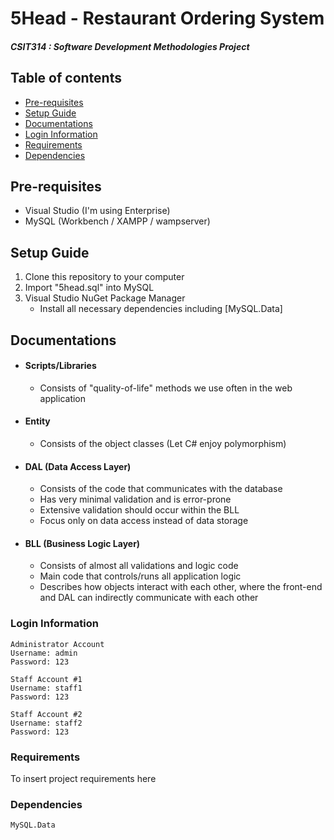 # 5Head - Restaurant Ordering System

##### CSIT314 : Software Development Methodologies Project

## Table of contents

-   [Pre-requisites](#pre-requisites)
-   [Setup Guide](#setup-guide)
-   [Documentations](#documentations)
-   [Login Information](#login-information)
-   [Requirements](#requirements)
-   [Dependencies](#dependencies)

## Pre-requisites

-   Visual Studio (I'm using Enterprise)
-   MySQL (Workbench / XAMPP / wampserver)

## Setup Guide

1. Clone this repository to your computer
2. Import "5head.sql" into MySQL
3. Visual Studio NuGet Package Manager
    - Install all necessary dependencies including [MySQL.Data]

## Documentations

-   #### Scripts/Libraries
    -   Consists of "quality-of-life" methods we use often in the web application
-   #### Entity
    -   Consists of the object classes (Let C# enjoy polymorphism)
-   #### DAL (Data Access Layer)
    -   Consists of the code that communicates with the database
    -   Has very minimal validation and is error-prone
    -   Extensive validation should occur within the BLL
    -   Focus only on data access instead of data storage
-   #### BLL (Business Logic Layer)
    -   Consists of almost all validations and logic code
    -   Main code that controls/runs all application logic
    -   Describes how objects interact with each other, where the front-end and DAL can indirectly communicate with each other

### Login Information

    Administrator Account
    Username: admin
    Password: 123

    Staff Account #1
    Username: staff1
    Password: 123

    Staff Account #2
    Username: staff2
    Password: 123

### Requirements

To insert project requirements here

### Dependencies

    MySQL.Data
